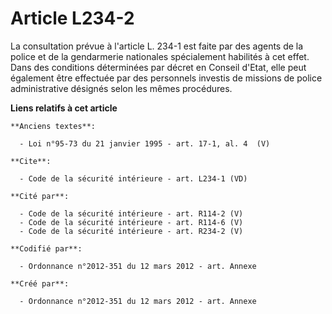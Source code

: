 # Article L234-2

La consultation prévue à l'article L. 234-1 est faite par des agents de la police et de la gendarmerie nationales
spécialement habilités à cet effet. Dans des conditions déterminées par décret en Conseil d'Etat, elle peut également être
effectuée par des personnels investis de missions de police administrative désignés selon les mêmes procédures.

**Liens relatifs à cet article**

	**Anciens textes**:

	  - Loi n°95-73 du 21 janvier 1995 - art. 17-1, al. 4  (V)

	**Cite**:

	  - Code de la sécurité intérieure - art. L234-1 (VD)

	**Cité par**:

	  - Code de la sécurité intérieure - art. R114-2 (V)
	  - Code de la sécurité intérieure - art. R114-6 (V)
	  - Code de la sécurité intérieure - art. R234-2 (V)

	**Codifié par**:

	  - Ordonnance n°2012-351 du 12 mars 2012 - art. Annexe

	**Créé par**:

	  - Ordonnance n°2012-351 du 12 mars 2012 - art. Annexe
